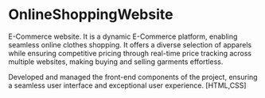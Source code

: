 # OnlineShoppingWebsite
E-Commerce website.
It is a dynamic E-Commerce platform, enabling seamless online clothes shopping. It offers a diverse selection of apparels while ensuring competitive pricing through real-time price tracking across multiple websites, making buying and selling garments effortless.

Developed and managed the front-end components of the project, ensuring a seamless user interface and exceptional user experience. [HTML,CSS]

